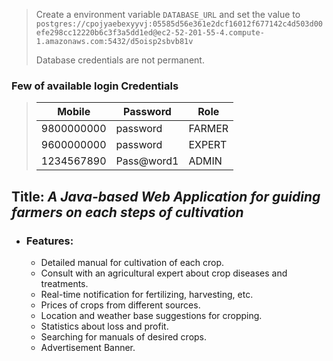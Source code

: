 >  Create a environment variable `DATABASE_URL` 
>  and set the value to `postgres://cpojyaebexyyvj:05585d56e361e2dcf16012f677142c4d503d00efe298cc12220b6c3f3a5dd1ed@ec2-52-201-55-4.compute-1.amazonaws.com:5432/d5oisp2sbvb81v`
> 
>  Database credentials are not permanent.

### Few of available login Credentials
>  Mobile | Password | Role
> --------|----------|---------
> 9800000000 | password | FARMER
> 9600000000 | password | EXPERT
> 1234567890 | Pass@word1 | ADMIN

 
## Title: _A Java-based Web Application for guiding farmers on each steps of cultivation_
- ### Features:
  - Detailed manual for cultivation of each crop.
  - Consult with an agricultural expert about crop diseases and treatments.
  - Real-time notification for fertilizing, harvesting, etc.
  - Prices of crops from different sources.
  - Location and weather base suggestions for cropping.
  - Statistics about loss and profit.
  - Searching for manuals of desired crops.
  - Advertisement Banner. 
